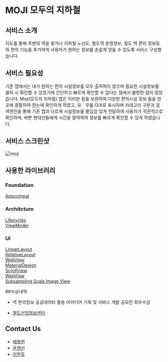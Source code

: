 # MOJI 모두의 지하철
## 서비스 소개
지도를 통해 주변의 역을 찾거나 지하철 노선도, 철도역 운영정보, 철도	역 편의 정보등의 편의 기능을 추가하여 사용자가 원하는 정보를 손쉽게 얻을 수 있도록 서비스 구성했습니다.

## 서비스 필요성
 기존 앱에서는 내가 원하는 편의 시설정보를 모두 출력하지 않으며 필요한 시설정보를 클릭 시 확인할 수 있었기에 간단하고 빠르게 확인할 수 없다는 점에서 불편한 점이 많았습니다. 
Moji(모두의 지하철) 앱은 이러한 점을 보완하여 다양한 편의시설 정보 들을 한곳에 종합하여 한눈에 확인하게 하였고, 유ㆍ무를 O/X로 표시하며 카테고리 구분과 검색엔진을 통해 기존 앱과 다르게 시설정보를 몰입감 있게 전달하여 사용자가 직관적으로 확인하며, 바쁜 현대인들에게 시간을 절약하여 정보를 빠르게 확인할 수 있게 하였습니다.


## 서비스 스크린샷
![moji](https://user-images.githubusercontent.com/77232856/148357810-82812182-1839-453e-b140-7a02485f48d1.png)

## 사용한 라이브러리
### Foundation
[Appcompat](https://developer.android.com/topic/libraries/support-library/packages#v7-appcompat)   

### Architcture
[Lifecycles](https://developer.android.com/topic/libraries/architecture/lifecycle)   
[ViewModel](https://developer.android.com/topic/libraries/architecture/viewmodel)  

### UI
[LinearLayout](https://developer.android.com/reference/android/widget/LinearLayout)   
[RelativeLayout](https://developer.android.com/reference/kotlin/android/widget/RelativeLayout)  
[WebView](https://developer.android.com/guide/webapps/webview)  
[MaterialDesign](https://material.io/design)  
[ScrollView](https://developer.android.com/reference/androidx/core/view/ScrollingView)  
[WebView](https://developer.android.com/guide/webapps/webview)  
[Subsampling Scale Image View](https://github.com/davemorrissey/subsampling-scale-image-view)  

##수상내역
* 역 편의정보 공공데이터 활용 아이디어 기획 및 서비스 개발 공모전 최우수상
+ [철도산업정보센터](http://www.kric.go.kr/jsp/board/portal/sub07/ntc/mainNoticeDetail.jsp?p_id=415979&pageNo=6&q_name=1&q_value=)

## Contact Us
* [배용현](https://github.com/Baeyonghyeon)
* [윤영선](https://github.com/yys7517)
* [이현호](https://github.com/S4KITA)
